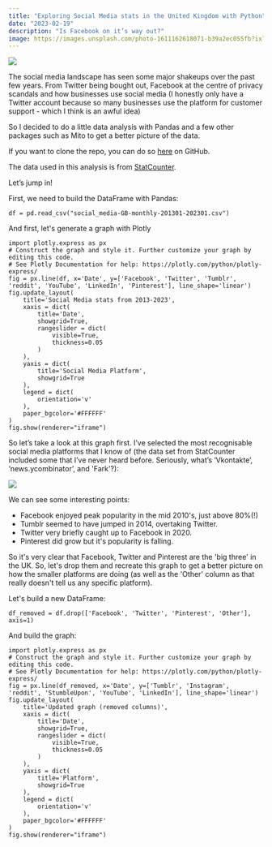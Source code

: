 ```yaml
---
title: "Exploring Social Media stats in the United Kingdom with Python"
date: "2023-02-19"
description: "Is Facebook on it’s way out?"
image: https://images.unsplash.com/photo-1611162618071-b39a2ec055fb?ixlib=rb-4.0.3&q=80&fm=jpg&crop=entropy&cs=tinysrgb&w=7200
---
```


![](https://images.unsplash.com/photo-1611162618071-b39a2ec055fb?ixlib=rb-4.0.3&q=80&fm=jpg&crop=entropy&cs=tinysrgb&w=7200)

The social media landscape has seen some major shakeups over the past few years. From Twitter being bought out, Facebook at the centre of privacy scandals and how businesses use social media (I honestly only have a Twitter account because so many businesses use the platform for customer support - which I think is an awful idea)

So I decided to do a little data analysis with Pandas and a few other packages such as Mito to get a better picture of the data.

If you want to clone the repo, you can do so [here](https://github.com/JB-26/social-media-stats) on GitHub.

The data used in this analysis is from [StatCounter](https://gs.statcounter.com/social-media-stats/).

Let’s jump in!

First, we need to build the DataFrame with Pandas:

```
df = pd.read_csv("social_media-GB-monthly-201301-202301.csv")
```

And first, let's generate a graph with Plotly

```
import plotly.express as px
# Construct the graph and style it. Further customize your graph by editing this code.
# See Plotly Documentation for help: https://plotly.com/python/plotly-express/
fig = px.line(df, x='Date', y=['Facebook', 'Twitter', 'Tumblr', 'reddit', 'YouTube', 'LinkedIn', 'Pinterest'], line_shape='linear')
fig.update_layout(
    title='Social Media stats from 2013-2023', 
    xaxis = dict(
        title='Date', 
        showgrid=True, 
        rangeslider = dict(
            visible=True, 
            thickness=0.05
        )
    ), 
    yaxis = dict(
        title='Social Media Platform', 
        showgrid=True
    ), 
    legend = dict(
        orientation='v'
    ), 
    paper_bgcolor='#FFFFFF'
)
fig.show(renderer="iframe")
```

So let’s take a look at this graph first. I’ve selected the most recognisable social media platforms that I know of (the data set from StatCounter included some that I’ve never heard before. Seriously, what’s ‘Vkontakte’, ‘news.ycombinator’, and 'Fark'?):

![](https://i.imgur.com/fGJzxG5.png)

We can see some interesting points:

- Facebook enjoyed peak popularity in the mid 2010's, just above 80%(!)
- Tumblr seemed to have jumped in 2014, overtaking Twitter.
- Twitter very briefly caught up to Facebook in 2020.
- Pinterest did grow but it's popularity is falling.

So it's very clear that Facebook, Twitter and Pinterest are the 'big three' in the UK. So, let's drop them and recreate this graph to get a better picture on how the smaller platforms are doing (as well as the 'Other' column as that really doesn't tell us any specific platform).

Let's build a new DataFrame:

```
df_removed = df.drop(['Facebook', 'Twitter', 'Pinterest', 'Other'], axis=1)
```

And build the graph:

```
import plotly.express as px
# Construct the graph and style it. Further customize your graph by editing this code.
# See Plotly Documentation for help: https://plotly.com/python/plotly-express/
fig = px.line(df_removed, x='Date', y=['Tumblr', 'Instagram', 'reddit', 'StumbleUpon', 'YouTube', 'LinkedIn'], line_shape='linear')
fig.update_layout(
    title='Updated graph (removed columns)', 
    xaxis = dict(
        title='Date', 
        showgrid=True, 
        rangeslider = dict(
            visible=True, 
            thickness=0.05
        )
    ), 
    yaxis = dict(
        title='Platform', 
        showgrid=True
    ), 
    legend = dict(
        orientation='v'
    ), 
    paper_bgcolor='#FFFFFF'
)
fig.show(renderer="iframe")
```

